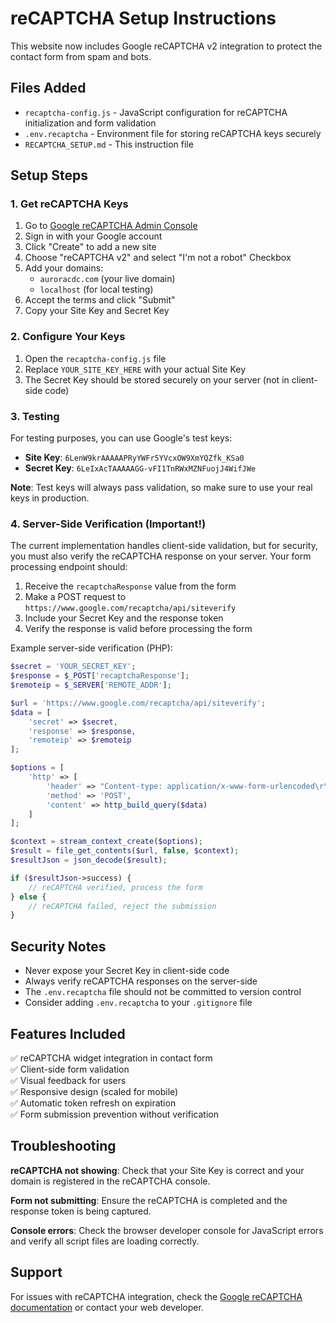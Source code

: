 # reCAPTCHA Setup Instructions

This website now includes Google reCAPTCHA v2 integration to protect the contact form from spam and bots.

## Files Added

- `recaptcha-config.js` - JavaScript configuration for reCAPTCHA initialization and form validation
- `.env.recaptcha` - Environment file for storing reCAPTCHA keys securely
- `RECAPTCHA_SETUP.md` - This instruction file

## Setup Steps

### 1. Get reCAPTCHA Keys
1. Go to [Google reCAPTCHA Admin Console](https://www.google.com/recaptcha/admin/create)
2. Sign in with your Google account
3. Click "Create" to add a new site
4. Choose "reCAPTCHA v2" and select "I'm not a robot" Checkbox
5. Add your domains:
   - `auroracdc.com` (your live domain)
   - `localhost` (for local testing)
6. Accept the terms and click "Submit"
7. Copy your Site Key and Secret Key

### 2. Configure Your Keys
1. Open the `recaptcha-config.js` file
2. Replace `YOUR_SITE_KEY_HERE` with your actual Site Key
3. The Secret Key should be stored securely on your server (not in client-side code)

### 3. Testing
For testing purposes, you can use Google's test keys:
- **Site Key**: `6LenW9krAAAAAPRyYWFr5YVcxOW9XmYQZfk_KSa0`
- **Secret Key**: `6LeIxAcTAAAAAGG-vFI1TnRWxMZNFuojJ4WifJWe`

**Note**: Test keys will always pass validation, so make sure to use your real keys in production.

### 4. Server-Side Verification (Important!)
The current implementation handles client-side validation, but for security, you must also verify the reCAPTCHA response on your server. Your form processing endpoint should:

1. Receive the `recaptchaResponse` value from the form
2. Make a POST request to `https://www.google.com/recaptcha/api/siteverify`
3. Include your Secret Key and the response token
4. Verify the response is valid before processing the form

Example server-side verification (PHP):
```php
$secret = 'YOUR_SECRET_KEY';
$response = $_POST['recaptchaResponse'];
$remoteip = $_SERVER['REMOTE_ADDR'];

$url = 'https://www.google.com/recaptcha/api/siteverify';
$data = [
    'secret' => $secret,
    'response' => $response,
    'remoteip' => $remoteip
];

$options = [
    'http' => [
        'header' => "Content-type: application/x-www-form-urlencoded\r\n",
        'method' => 'POST',
        'content' => http_build_query($data)
    ]
];

$context = stream_context_create($options);
$result = file_get_contents($url, false, $context);
$resultJson = json_decode($result);

if ($resultJson->success) {
    // reCAPTCHA verified, process the form
} else {
    // reCAPTCHA failed, reject the submission
}
```

## Security Notes

- Never expose your Secret Key in client-side code
- Always verify reCAPTCHA responses on the server-side
- The `.env.recaptcha` file should not be committed to version control
- Consider adding `.env.recaptcha` to your `.gitignore` file

## Features Included

✅ reCAPTCHA widget integration in contact form  
✅ Client-side form validation  
✅ Visual feedback for users  
✅ Responsive design (scaled for mobile)  
✅ Automatic token refresh on expiration  
✅ Form submission prevention without verification  

## Troubleshooting

**reCAPTCHA not showing**: Check that your Site Key is correct and your domain is registered in the reCAPTCHA console.

**Form not submitting**: Ensure the reCAPTCHA is completed and the response token is being captured.

**Console errors**: Check the browser developer console for JavaScript errors and verify all script files are loading correctly.

## Support

For issues with reCAPTCHA integration, check the [Google reCAPTCHA documentation](https://developers.google.com/recaptcha/docs/display) or contact your web developer.
